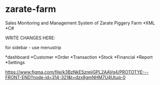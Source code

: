 ﻿# zarate-farm
Sales Monitoring and Management System of Zarate Piggery Farm *XML *C#

WRITE CHANGES HERE:

for sidebar - use menustrip

*dashboard
*Customer
*Order
*Transaction
*Stock
*Financial
*Report
*Settings



https://www.figma.com/file/k3BzNkESzrejjGPL2AAVg4/PROTOTYE---FRONT-END?node-id=314-321&t=dzx8gmNHM7U4Utuq-0
